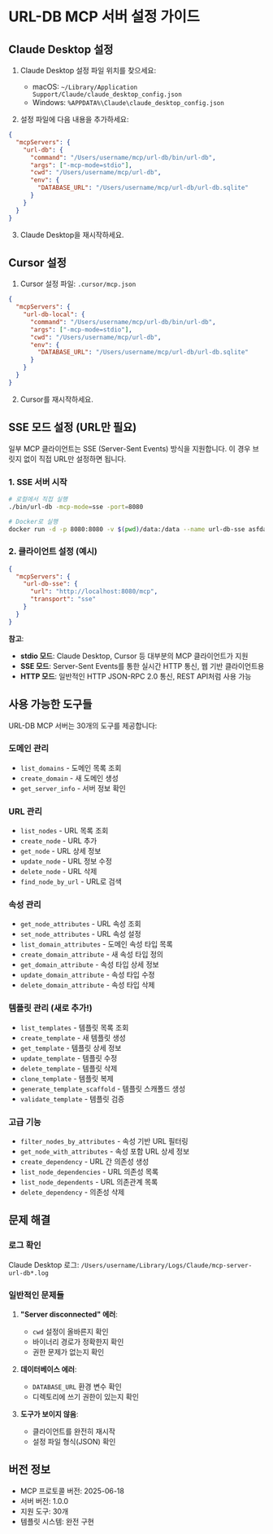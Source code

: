 # URL-DB MCP 서버 설정 가이드

## Claude Desktop 설정

1. Claude Desktop 설정 파일 위치를 찾으세요:
   - macOS: `~/Library/Application Support/Claude/claude_desktop_config.json`
   - Windows: `%APPDATA%\Claude\claude_desktop_config.json`

2. 설정 파일에 다음 내용을 추가하세요:

```json
{
  "mcpServers": {
    "url-db": {
      "command": "/Users/username/mcp/url-db/bin/url-db",
      "args": ["-mcp-mode=stdio"],
      "cwd": "/Users/username/mcp/url-db",
      "env": {
        "DATABASE_URL": "/Users/username/mcp/url-db/url-db.sqlite"
      }
    }
  }
}
```

3. Claude Desktop을 재시작하세요.

## Cursor 설정

1. Cursor 설정 파일: `.cursor/mcp.json`

```json
{
  "mcpServers": {
    "url-db-local": {
      "command": "/Users/username/mcp/url-db/bin/url-db",
      "args": ["-mcp-mode=stdio"],
      "cwd": "/Users/username/mcp/url-db",
      "env": {
        "DATABASE_URL": "/Users/username/mcp/url-db/url-db.sqlite"
      }
    }
  }
}
```

2. Cursor를 재시작하세요.

## SSE 모드 설정 (URL만 필요)

일부 MCP 클라이언트는 SSE (Server-Sent Events) 방식을 지원합니다. 이 경우 브릿지 없이 직접 URL만 설정하면 됩니다.

### 1. SSE 서버 시작
```bash
# 로컬에서 직접 실행
./bin/url-db -mcp-mode=sse -port=8080

# Docker로 실행
docker run -d -p 8080:8080 -v $(pwd)/data:/data --name url-db-sse asfdassdssa/url-db:latest -mcp-mode=sse
```

### 2. 클라이언트 설정 (예시)
```json
{
  "mcpServers": {
    "url-db-sse": {
      "url": "http://localhost:8080/mcp",
      "transport": "sse"
    }
  }
}
```

**참고**: 
- **stdio 모드**: Claude Desktop, Cursor 등 대부분의 MCP 클라이언트가 지원
- **SSE 모드**: Server-Sent Events를 통한 실시간 HTTP 통신, 웹 기반 클라이언트용
- **HTTP 모드**: 일반적인 HTTP JSON-RPC 2.0 통신, REST API처럼 사용 가능

## 사용 가능한 도구들

URL-DB MCP 서버는 30개의 도구를 제공합니다:

### 도메인 관리
- `list_domains` - 도메인 목록 조회
- `create_domain` - 새 도메인 생성
- `get_server_info` - 서버 정보 확인

### URL 관리
- `list_nodes` - URL 목록 조회
- `create_node` - URL 추가
- `get_node` - URL 상세 정보
- `update_node` - URL 정보 수정
- `delete_node` - URL 삭제
- `find_node_by_url` - URL로 검색

### 속성 관리
- `get_node_attributes` - URL 속성 조회
- `set_node_attributes` - URL 속성 설정
- `list_domain_attributes` - 도메인 속성 타입 목록
- `create_domain_attribute` - 새 속성 타입 정의
- `get_domain_attribute` - 속성 타입 상세 정보
- `update_domain_attribute` - 속성 타입 수정
- `delete_domain_attribute` - 속성 타입 삭제

### 템플릿 관리 (새로 추가!)
- `list_templates` - 템플릿 목록 조회
- `create_template` - 새 템플릿 생성
- `get_template` - 템플릿 상세 정보
- `update_template` - 템플릿 수정
- `delete_template` - 템플릿 삭제
- `clone_template` - 템플릿 복제
- `generate_template_scaffold` - 템플릿 스캐폴드 생성
- `validate_template` - 템플릿 검증

### 고급 기능
- `filter_nodes_by_attributes` - 속성 기반 URL 필터링
- `get_node_with_attributes` - 속성 포함 URL 상세 정보
- `create_dependency` - URL 간 의존성 생성
- `list_node_dependencies` - URL 의존성 목록
- `list_node_dependents` - URL 의존관계 목록
- `delete_dependency` - 의존성 삭제

## 문제 해결

### 로그 확인
Claude Desktop 로그: `/Users/username/Library/Logs/Claude/mcp-server-url-db*.log`

### 일반적인 문제들
1. **"Server disconnected" 에러**: 
   - `cwd` 설정이 올바른지 확인
   - 바이너리 경로가 정확한지 확인
   - 권한 문제가 없는지 확인

2. **데이터베이스 에러**:
   - `DATABASE_URL` 환경 변수 확인
   - 디렉토리에 쓰기 권한이 있는지 확인

3. **도구가 보이지 않음**:
   - 클라이언트를 완전히 재시작
   - 설정 파일 형식(JSON) 확인

## 버전 정보

- MCP 프로토콜 버전: 2025-06-18
- 서버 버전: 1.0.0
- 지원 도구: 30개
- 템플릿 시스템: 완전 구현